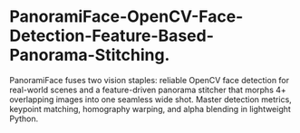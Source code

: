 # PanoramiFace-OpenCV-Face-Detection-Feature-Based-Panorama-Stitching.
PanoramiFace fuses two vision staples: reliable OpenCV face detection for real-world scenes and a feature-driven panorama stitcher that morphs 4+ overlapping images into one seamless wide shot. Master detection metrics, keypoint matching, homography warping, and alpha blending in lightweight Python.
